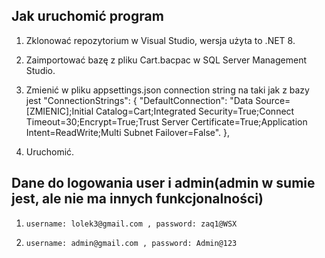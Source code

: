 


## Jak uruchomić program
1. Zklonować repozytorium w Visual Studio, wersja użyta to .NET 8.

2. Zaimportować bazę z pliku Cart.bacpac w SQL Server Management Studio.

3. Zmienić w pliku appsettings.json connection string na taki jak z bazy jest
"ConnectionStrings": {
  "DefaultConnection": "Data Source=[ZMIENIC];Initial Catalog=Cart;Integrated Security=True;Connect Timeout=30;Encrypt=True;Trust Server Certificate=True;Application Intent=ReadWrite;Multi Subnet Failover=False".
},
4. Uruchomić.

## Dane do logowania user i admin(admin w sumie jest, ale nie ma innych funkcjonalności)

1. 
   `username: lolek3@gmail.com , password: zaq1@WSX`
   

2. 
   `username: admin@gmail.com , password: Admin@123`
   
